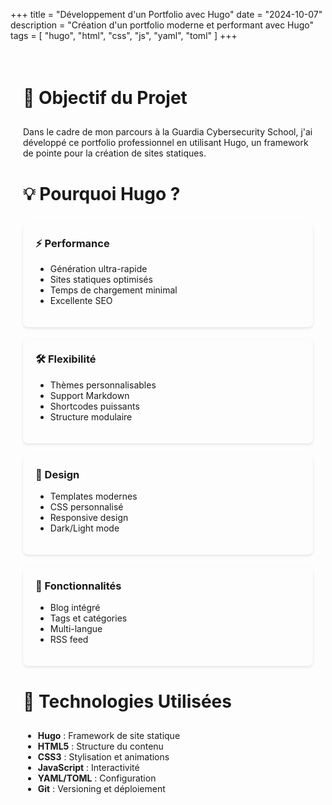 +++
title = "Développement d'un Portfolio avec Hugo"
date = "2024-10-07"
description = "Création d'un portfolio moderne et performant avec Hugo"
tags = [
    "hugo",
    "html",
    "css",
    "js",
    "yaml",
    "toml"
]
+++

<div class="project-content">

# 🎯 Objectif du Projet

Dans le cadre de mon parcours à la Guardia Cybersecurity School, j'ai développé ce portfolio professionnel en utilisant Hugo, un framework de pointe pour la création de sites statiques.

# 💡 Pourquoi Hugo ?

<div class="features-grid">
<div class="feature-item">

### ⚡ Performance
- Génération ultra-rapide
- Sites statiques optimisés
- Temps de chargement minimal
- Excellente SEO
</div>

<div class="feature-item">

### 🛠️ Flexibilité
- Thèmes personnalisables
- Support Markdown
- Shortcodes puissants
- Structure modulaire
</div>

<div class="feature-item">

### 🎨 Design
- Templates modernes
- CSS personnalisé
- Responsive design
- Dark/Light mode
</div>

<div class="feature-item">

### 📱 Fonctionnalités
- Blog intégré
- Tags et catégories
- Multi-langue
- RSS feed
</div>
</div>

# 🔧 Technologies Utilisées

- **Hugo** : Framework de site statique
- **HTML5** : Structure du contenu
- **CSS3** : Stylisation et animations
- **JavaScript** : Interactivité
- **YAML/TOML** : Configuration
- **Git** : Versioning et déploiement

</div>

<style>
.project-content {
    max-width: 800px;
    margin: 0 auto;
    padding: 20px;
}

.features-grid {
    display: grid;
    grid-template-columns: repeat(auto-fit, minmax(250px, 1fr));
    gap: 20px;
    margin: 20px 0;
}

.feature-item {
    background: rgba(255, 255, 255, 0.05);
    padding: 20px;
    border-radius: 8px;
    box-shadow: 0 2px 4px rgba(0, 0, 0, 0.1);
}

.feature-item h3 {
    margin-top: 0;
    color: var(--content-link-color);
}

h1 {
    border-bottom: 2px solid var(--content-link-color);
    padding-bottom: 10px;
    margin-top: 40px;
}

pre {
    background: rgba(255, 255, 255, 0.05);
    padding: 15px;
    border-radius: 8px;
    overflow-x: auto;
}
</style>
